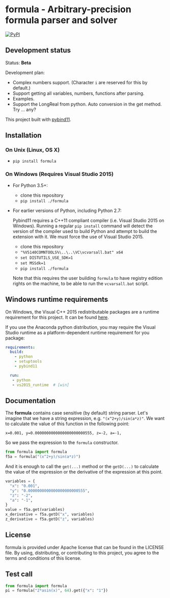 # formula - Arbitrary-precision formula parser and solver

[![PyPI](https://img.shields.io/pypi/v/formula.svg)](https://pypi.org/project/formula/)

## Development status

Status: **Beta**

Development plan:

+ Complex numbers support. (Character `i` are reserved for this by default.)
+ Support getting all variables, numbers, functions after parsing.
+ Examples.
+ Support the LongReal from python. Auto conversion in the get method. Try ... any?

This project built with [pybind11](https://github.com/pybind/pybind11).

## Installation

### On Unix (Linux, OS X)

+ `pip install formula`

### On Windows (Requires Visual Studio 2015)

+ For Python 3.5+:
  + clone this repository
  + `pip install ./formula`
+ For earlier versions of Python, including Python 2.7:

   Pybind11 requires a C++11 compliant compiler (i.e. Visual Studio 2015 on
   Windows). Running a regular `pip install` command will detect the version
   of the compiler used to build Python and attempt to build the extension
   with it. We must force the use of Visual Studio 2015.

  + clone this repository
  + `"%VS140COMNTOOLS%\..\..\VC\vcvarsall.bat" x64`
  + `set DISTUTILS_USE_SDK=1`
  + `set MSSdk=1`
  + `pip install ./formula`

   Note that this requires the user building `formula` to have registry edition
   rights on the machine, to be able to run the `vcvarsall.bat` script.

## Windows runtime requirements

On Windows, the Visual C++ 2015 redistributable packages are a runtime
requirement for this project. It can be found [here](https://www.microsoft.com/en-us/download/details.aspx?id=48145).

If you use the Anaconda python distribution, you may require the Visual Studio
runtime as a platform-dependent runtime requirement for you package:

```yaml
requirements:
  build:
    - python
    - setuptools
    - pybind11

  run:
   - python
   - vs2015_runtime  # [win]
```

## Documentation

The **formula** contains case sensitive (by default) string parser.
Let's imagine that we have a string expression, e.g. `"(x^2+y)/sin(a*z)"`.
We want to calculate the value of this function in the following point:

```text
x=0.001, y=0.0000000000000000000000555, z=-2, a=-1,
```

So we pass the expression to the `formula` constructor.

```python
from formula import formula
f5a = formula("(x^2+y)/sin(a*z)")
```

And it is enough to call the `get(...)` method or the `getD(...)` to calculate
the value of the expression or the derivative of the expression at this point.

```python
variables = {
  "x": "0.001",
  "y": "0.0000000000000000000000555",
  "z": "-2",
  "a": "-1",
}
value = f5a.get(variables)
x_derivative = f5a.getD("x", variables)
z_derivative = f5a.getD("z", variables)
```

## License

formula is provided under Apache license that can be found in the LICENSE
file. By using, distributing, or contributing to this project, you agree to the
terms and conditions of this license.

## Test call

```python
from formula import formula
pi = formula("2*asin(x)", 64).get({"x": "1"})
```
